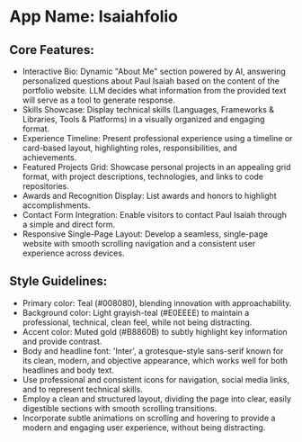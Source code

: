# **App Name**: Isaiahfolio

## Core Features:

- Interactive Bio: Dynamic "About Me" section powered by AI, answering personalized questions about Paul Isaiah based on the content of the portfolio website. LLM decides what information from the provided text will serve as a tool to generate response.
- Skills Showcase: Display technical skills (Languages, Frameworks & Libraries, Tools & Platforms) in a visually organized and engaging format.
- Experience Timeline: Present professional experience using a timeline or card-based layout, highlighting roles, responsibilities, and achievements.
- Featured Projects Grid: Showcase personal projects in an appealing grid format, with project descriptions, technologies, and links to code repositories.
- Awards and Recognition Display: List awards and honors to highlight accomplishments.
- Contact Form Integration: Enable visitors to contact Paul Isaiah through a simple and direct form.
- Responsive Single-Page Layout: Develop a seamless, single-page website with smooth scrolling navigation and a consistent user experience across devices.

## Style Guidelines:

- Primary color: Teal (#008080), blending innovation with approachability.
- Background color: Light grayish-teal (#E0EEEE) to maintain a professional, technical, clean feel, while not being distracting.
- Accent color: Muted gold (#B8860B) to subtly highlight key information and provide contrast.
- Body and headline font: 'Inter', a grotesque-style sans-serif known for its clean, modern, and objective appearance, which works well for both headlines and body text.
- Use professional and consistent icons for navigation, social media links, and to represent technical skills.
- Employ a clean and structured layout, dividing the page into clear, easily digestible sections with smooth scrolling transitions.
- Incorporate subtle animations on scrolling and hovering to provide a modern and engaging user experience, without being distracting.